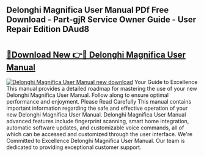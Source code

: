 ## Delonghi Magnifica User Manual PDf Free Download - Part-gjR Service Owner Guide - User Repair Edition DAud8

# <h2><a href="http://bc40909.oget.top/?id=Delonghi+Magnifica+User+Manual">🔗Download New 👉🔴 Delonghi Magnifica User Manual</a></h2>

[![Delonghi Magnifica User Manual new download](https://i.imgur.com/5g1atiW.png)](http://bc40909.oget.top/?id=Delonghi+Magnifica+User+Manual)
Your Guide to Excellence This manual provides a detailed roadmap for mastering the use of your new Delonghi Magnifica User Manual. Follow along to ensure optimal performance and enjoyment. Please Read Carefully This manual contains important information regarding the safe and effective operation of your new Delonghi Magnifica User Manual. Delonghi Magnifica User Manual advanced features include fingerprint scanning, smart home integration, automatic software updates, and customizable voice commands, all of which can be accessed and customized through the user interface. We're Committed to Excellence Delonghi Magnifica User Manual. Our team is dedicated to providing exceptional customer support.
